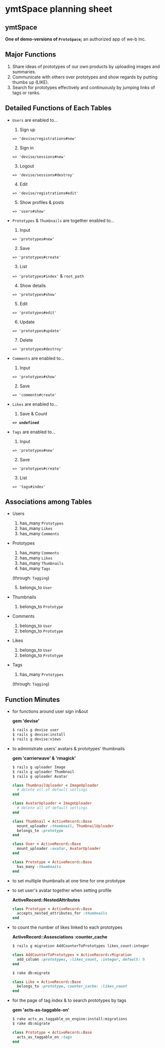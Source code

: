 # ymtSpace planning sheet

## ymtSpace

**One of demo-versions of `ProtoSpace`;** an authorized app of we-b Inc.

## Major Functions

1. Share ideas of prototypes of our own products by uploading images and summaries.
2. Communicate with others over prototypes and show regards by putting thumbs up (LIKE).
3. Search for prototypes effectively and continuously by jumping links of tags or ranks.

## Detailed Functions of Each Tables

- `Users` are enabled to...
  1. Sign up

    `=> 'devise/registrations#new'`

  2. Sign in

    `=> 'devise/sessions#new'`

  3. Logout

    `=> 'devise/sessions#destroy'`

  4. Edit

    `=> 'devise/registrations#edit'`

  5. Show profiles & posts

    `=> 'users#show'`

- `Prototypes` & `Thumbnails` are together enabled to...
  1. Input

    `=> 'prototypes#new'`

  2. Save

    `=> 'prototypes#create'`

  3. List

    `=> 'prototypes#index'` & `root_path`

  4. Show details

    `=> 'prototypes#show'`

  5. Edit

    `=> 'prototypes#edit'`

  6. Update

    `=> 'prototypes#update'`

  7. Delete

    `=> 'prototypes#destroy'`

- `Comments` are enabled to...

  1. Input

    `=> 'prototypes#show'`

  2. Save

    `=> 'comments#create'`



- `Likes` are enabled to...

  1. Save & Count

    **`=> undefined`**

- `Tags` are enabled to...

  1. Input

    `=> 'prototypes#new'`

  2. Save

    `=> 'prototypes#create'`

  3. List

    `=> 'tags#index'`

## Associations among Tables

- Users
  1. has_many   `Prototypes`
  2. has_many   `Likes`
  3. has_many   `Comments`

- Prototypes
  1. has_many   `Comments`
  2. has_many   `Likes`
  3. has_many   `Thumbnails`
  4. has_many   `Tags`

    (through: `Tagging`)

  5. belongs_to `User`

- Thumbnails
  1. belongs_to `Prototype`

- Comments
  1. belongs_to `User`
  2. belongs_to `Prototype`

- Likes
  1. belongs_to `User`
  2. belongs_to `Prototype`

- Tags
  1. has_many   `Prototypes`

    (through: `Tagging`)

## Function Minutes

- for functions around user sign in&out

  **gem 'devise'**

  ```bash
  $ rails g devise user
  $ rails g devise:install
  $ rails g devise:views
  ```

- to administrate users' avatars & prototypes' thumbnails

  **gem 'carrierwave' & 'rmagick'**

  ```bash
  $ rails g uploader Image
  $ rails g uploader Thumbnail
  $ rails g uploader Avatar
  ```

  ```ruby
  class ThumbnailUploader < ImageUploader
    # delete all of default settings
  end
  ```

  ```ruby
  class AvatarUploader < ImageUploader
    # delete all of default settings
  end
  ```

  ```ruby
  class Thumbnail < ActiveRecord::Base
    mount_uploader :thumbnail, ThumbnailUploader
    belongs_to :prototype
  end
  ```

  ```ruby
  class User < ActiveRecord::Base
    mount_uploader :avatar, AvatarUploader
  end
  ```

  ```ruby
  class Prototype < ActiveRecord::Base
    has_many :thumbnails
  end
  ```

- to set multiple thumbnails at one time for one prototype
- to set user's avatar together when setting profile

  **ActiveRecord::NestedAttributes**

  ```ruby
  class Prototype < ActiveRecord::Base
    accepts_nested_attributes_for :thumbnails
  end
  ```

- to count the number of likes linked to each prototypes

  **ActiveRecord::Assosciations :counter_cache**

  ```bash
  $ rails g migration AddCounterToPrototypes likes_count:integer
  ```

  ```ruby
  class AddCounterToPrototypes < ActiveRecord::Migration
    add_column :prototypes, :likes_count, :integer, default: 0
  end
  ```

  ```bash
  $ rake db:migrate
  ```

  ```ruby
  class Like < ActiveRecord::Base
    belongs_to :prototype, counter_cache: :likes_count
  end
  ```
- for the page of tag index & to search prototypes by tags

  **gem 'acts-as-taggable-on'**

  ```bash
  $ rake acts_as_taggable_on_engine:install:migrations
  $ rake db:migrate
  ```

  ```ruby
  class Prototype < ActiveRecord::Base
    acts_as_taggable_on :tags
  end
  ```